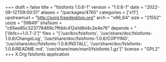 +++
draft = false
title = "fslsfonts 1.0.6-1"
version = "1.0.6-1"
date = "2022-09-12T09:00:51"
aliases = "/packages/4765"
categories = ['x11']
upstreamurl = "http://xorg.freedesktop.org"
arch = "x86_64"
size = "21552"
usize = "59649"
sha1sum = "c65ee85c323778469c7ffddc412a1d8d4c2e4e76"
depends = "['libfs>=1.0.7-2']"
files = "['/usr/bin/fslsfonts', '/usr/share/doc/fslsfonts-1.0.6/ChangeLog', '/usr/share/doc/fslsfonts-1.0.6/COPYING', '/usr/share/doc/fslsfonts-1.0.6/INSTALL', '/usr/share/doc/fslsfonts-1.0.6/README.md', '/usr/share/man/man1/fslsfonts.1.gz']"
license = "GPL2"
+++
X.Org fslsfonts application